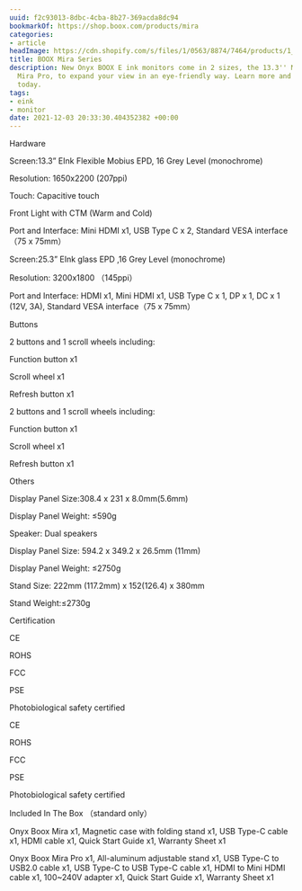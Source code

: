```yaml
---
uuid: f2c93013-8dbc-4cba-8b27-369acda8dc94
bookmarkOf: https://shop.boox.com/products/mira
categories:
- article
headImage: https://cdn.shopify.com/s/files/1/0563/8874/7464/products/1_e3bbcf9c-555e-4a53-b889-8e4a8fd9508d_medium.jpg?v=1635329384
title: BOOX Mira Series
description: New Onyx BOOX E ink monitors come in 2 sizes, the 13.3'' Mira and 25.3''
  Mira Pro, to expand your view in an eye-friendly way. Learn more and order yours
  today.
tags:
- eink
- monitor
date: 2021-12-03 20:33:30.404352382 +00:00
---
```


Hardware

Screen:13.3” EInk Flexible Mobius EPD, 16 Grey Level (monochrome)

Resolution: 1650x2200 (207ppi)

Touch: Capacitive touch

Front Light with CTM (Warm and Cold)

Port and Interface: Mini HDMI x1, USB Type C x 2, Standard VESA interface（75 x 75mm）

Screen:25.3” EInk glass EPD ,16 Grey Level (monochrome)

Resolution: 3200x1800 （145ppi）

Port and Interface: HDMI x1, Mini HDMI x1, USB Type C x 1, DP x 1, DC x 1 (12V, 3A), Standard VESA interface（75 x 75mm）

Buttons

2 buttons and 1 scroll wheels including:

Function button x1

Scroll wheel x1

Refresh button x1

2 buttons and 1 scroll wheels including:

Function button x1

Scroll wheel x1

Refresh button x1

Others

Display Panel Size:308.4 x 231 x 8.0mm(5.6mm)

Display Panel Weight: ≤590g

Speaker: Dual speakers

Display Panel Size: 594.2 x 349.2 x 26.5mm (11mm)

Display Panel Weight: ≤2750g

Stand Size: 222mm (117.2mm) x 152(126.4) x 380mm

Stand Weight:≤2730g

Certification

CE

ROHS

FCC

PSE

Photobiological safety certified

CE

ROHS

FCC

PSE

Photobiological safety certified

Included In The Box （standard only）

Onyx Boox Mira x1, Magnetic case with folding stand x1, USB Type-C cable x1, HDMI cable x1, Quick Start Guide x1, Warranty Sheet x1

Onyx Boox Mira Pro x1, All-aluminum adjustable stand x1, USB Type-C to USB2.0 cable x1, USB Type-C to USB Type-C cable x1, HDMI to Mini HDMI cable x1, 100~240V adapter x1, Quick Start Guide x1, Warranty Sheet x1